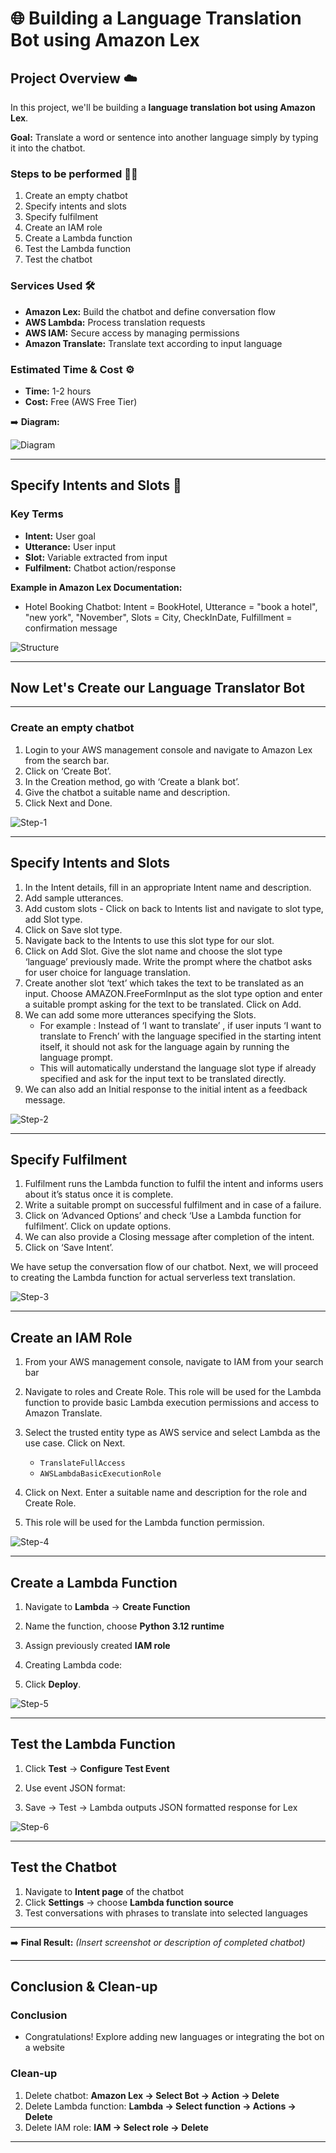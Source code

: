 # 🌐 Building a Language Translation Bot using Amazon Lex

## Project Overview ☁️

In this project, we'll be building a **language translation bot using Amazon Lex**.

**Goal:** Translate a word or sentence into another language simply by typing it into the chatbot.

### Steps to be performed 👩‍💻

1.  Create an empty chatbot
2.  Specify intents and slots
3.  Specify fulfilment
4.  Create an IAM role
5.  Create a Lambda function
6.  Test the Lambda function
7.  Test the chatbot

### Services Used 🛠

- **Amazon Lex:** Build the chatbot and define conversation flow
- **AWS Lambda:** Process translation requests
- **AWS IAM:** Secure access by managing permissions
- **Amazon Translate:** Translate text according to input language

### Estimated Time & Cost ⚙️

- **Time:** 1-2 hours
- **Cost:** Free (AWS Free Tier)

➡️ **Diagram:**

![Diagram](Images/diagram.png)

---

## Specify Intents and Slots 🎯

### Key Terms

- **Intent:** User goal
- **Utterance:** User input
- **Slot:** Variable extracted from input
- **Fulfilment:** Chatbot action/response

**Example in Amazon Lex Documentation:**

- Hotel Booking Chatbot: Intent = BookHotel, Utterance = "book a hotel", "new york", "November", Slots = City, CheckInDate, Fulfillment = confirmation message

![Structure](Images/structure.png)

---

## Now Let's Create our Language Translator Bot

---

### Create an empty chatbot

1.  Login to your AWS management console and navigate to Amazon Lex from the search bar.
2.  Click on ‘Create Bot’.
3.  In the Creation method, go with ‘Create a blank bot’.
4.  Give the chatbot a suitable name and description.
5.  Click Next and Done.

![Step-1](Images/step-1.gif)

---

## Specify Intents and Slots

1.  In the Intent details, fill in an appropriate Intent name and description.
2.  Add sample utterances.
3.  Add custom slots - Click on back to Intents list and navigate to slot type, add Slot type.
4.  Click on Save slot type.
5.  Navigate back to the Intents to use this slot type for our slot.
6.  Click on Add Slot. Give the slot name and choose the slot type ‘language’ previously made. Write the prompt where the chatbot asks for user choice for language translation.
7.  Create another slot ‘text’ which takes the text to be translated as an input. Choose AMAZON.FreeFormInput as the slot type option and enter a suitable prompt asking for the text to be translated. Click on Add.
8.  We can add some more utterances specifying the Slots.
    - For example : Instead of ‘I want to translate’ , if user inputs ‘I want to translate to French’ with the language specified in the starting intent itself, it should not ask for the language again by running the language prompt.
    - This will automatically understand the language slot type if already specified and ask for the input text to be translated directly.
9.  We can also add an Initial response to the initial intent as a feedback message.

![Step-2](Images/step-2.gif)

---

## Specify Fulfilment

1. Fulfilment runs the Lambda function to fulfil the intent and informs users about it’s status once it is complete.
2. Write a suitable prompt on successful fulfilment and in case of a failure.
3. Click on ‘Advanced Options’ and check ‘Use a Lambda function for fulfilment’. Click on update options.
4. We can also provide a Closing message after completion of the intent.
5. Click on ‘Save Intent’.

We have setup the conversation flow of our chatbot. Next, we will proceed to creating the Lambda function for actual serverless text translation.

![Step-3](Images/step-3.gif)

---

## Create an IAM Role

1.  From your AWS management console, navigate to IAM from your search bar
2.  Navigate to roles and Create Role. This role will be used for the Lambda function to provide basic Lambda execution permissions and access to Amazon Translate.
3.  Select the trusted entity type as AWS service and select Lambda as the use case. Click on Next.

    - `TranslateFullAccess`
    - `AWSLambdaBasicExecutionRole`

4.  Click on Next. Enter a suitable name and description for the role and Create Role.
5.  This role will be used for the Lambda function permission.

![Step-4](Images/step-4.gif)

---

## Create a Lambda Function

1.  Navigate to **Lambda** → **Create Function**
2.  Name the function, choose **Python 3.12 runtime**
3.  Assign previously created **IAM role**
4.  Creating Lambda code:

5.  Click **Deploy**.

![Step-5](Images/step-5.gif)

---

## Test the Lambda Function

1.  Click **Test** → **Configure Test Event**
2.  Use event JSON format:

3.  Save → Test → Lambda outputs JSON formatted response for Lex

![Step-6](Images/step-6-1.gif)

---

## Test the Chatbot

1.  Navigate to **Intent page** of the chatbot
2.  Click **Settings** → choose **Lambda function source**
3.  Test conversations with phrases to translate into selected languages

---

➡️ **Final Result:** _(Insert screenshot or description of completed chatbot)_

---

## Conclusion & Clean-up

### Conclusion

- Congratulations! Explore adding new languages or integrating the bot on a website

### Clean-up

1.  Delete chatbot: **Amazon Lex → Select Bot → Action → Delete**
2.  Delete Lambda function: **Lambda → Select function → Actions → Delete**
3.  Delete IAM role: **IAM → Select role → Delete**

---
